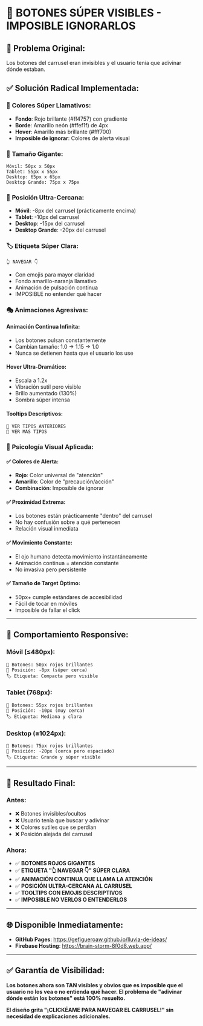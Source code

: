 # 🚨 BOTONES SÚPER VISIBLES - IMPOSIBLE IGNORARLOS

## 🎯 **Problema Original:**
Los botones del carrusel eran invisibles y el usuario tenía que adivinar dónde estaban.

## ✅ **Solución Radical Implementada:**

### 🔴 **Colores Súper Llamativos:**
- **Fondo**: Rojo brillante (#ff4757) con gradiente
- **Borde**: Amarillo neón (#ffef1f) de 4px
- **Hover**: Amarillo más brillante (#fff700)
- **Imposible de ignorar**: Colores de alerta visual

### 📏 **Tamaño Gigante:**
```
Móvil: 50px x 50px
Tablet: 55px x 55px  
Desktop: 65px x 65px
Desktop Grande: 75px x 75px
```

### 📍 **Posición Ultra-Cercana:**
- **Móvil**: -8px del carrusel (prácticamente encima)
- **Tablet**: -10px del carrusel  
- **Desktop**: -15px del carrusel
- **Desktop Grande**: -20px del carrusel

### 🏷️ **Etiqueta Súper Clara:**
```
👆 NAVEGAR 👇
```
- Con emojis para mayor claridad
- Fondo amarillo-naranja llamativo
- Animación de pulsación continua
- IMPOSIBLE no entender qué hacer

### 🎭 **Animaciones Agresivas:**

#### **Animación Continua Infinita:**
- Los botones pulsan constantemente
- Cambian tamaño: 1.0 → 1.15 → 1.0
- Nunca se detienen hasta que el usuario los use

#### **Hover Ultra-Dramático:**
- Escala a 1.2x
- Vibración sutil pero visible
- Brillo aumentado (130%)
- Sombra súper intensa

#### **Tooltips Descriptivos:**
```
🔼 VER TIPOS ANTERIORES
🔽 VER MÁS TIPOS
```

### 🧠 **Psicología Visual Aplicada:**

#### ✅ **Colores de Alerta:**
- **Rojo**: Color universal de "atención"
- **Amarillo**: Color de "precaución/acción"
- **Combinación**: Imposible de ignorar

#### ✅ **Proximidad Extrema:**
- Los botones están prácticamente "dentro" del carrusel
- No hay confusión sobre a qué pertenecen
- Relación visual inmediata

#### ✅ **Movimiento Constante:**
- El ojo humano detecta movimiento instantáneamente
- Animación continua = atención constante
- No invasiva pero persistente

#### ✅ **Tamaño de Target Óptimo:**
- 50px+ cumple estándares de accesibilidad
- Fácil de tocar en móviles
- Imposible de fallar el click

---

## 📱 **Comportamiento Responsive:**

### **Móvil (≤480px):**
```
🔴 Botones: 50px rojos brillantes
📍 Posición: -8px (súper cerca)
🏷️ Etiqueta: Compacta pero visible
```

### **Tablet (768px):**
```
🔴 Botones: 55px rojos brillantes  
📍 Posición: -10px (muy cerca)
🏷️ Etiqueta: Mediana y clara
```

### **Desktop (≥1024px):**
```
🔴 Botones: 75px rojos brillantes
📍 Posición: -20px (cerca pero espaciado)
🏷️ Etiqueta: Grande y súper visible
```

---

## 🎉 **Resultado Final:**

### **Antes:**
- ❌ Botones invisibles/ocultos
- ❌ Usuario tenía que buscar y adivinar
- ❌ Colores sutiles que se perdían
- ❌ Posición alejada del carrusel

### **Ahora:**
- ✅ **BOTONES ROJOS GIGANTES**
- ✅ **ETIQUETA "👆 NAVEGAR 👇" SÚPER CLARA**
- ✅ **ANIMACIÓN CONTINUA QUE LLAMA LA ATENCIÓN**
- ✅ **POSICIÓN ULTRA-CERCANA AL CARRUSEL**
- ✅ **TOOLTIPS CON EMOJIS DESCRIPTIVOS**
- ✅ **IMPOSIBLE NO VERLOS O ENTENDERLOS**

---

## 🌐 **Disponible Inmediatamente:**

- **GitHub Pages**: https://gefigueroaw.github.io/lluvia-de-ideas/
- **Firebase Hosting**: https://brain-storm-8f0d8.web.app/

---

## ✅ **Garantía de Visibilidad:**

**Los botones ahora son TAN visibles y obvios que es imposible que el usuario no los vea o no entienda qué hacer. El problema de "adivinar dónde están los botones" está 100% resuelto.**

**El diseño grita "¡CLICKÉAME PARA NAVEGAR EL CARRUSEL!" sin necesidad de explicaciones adicionales.**
